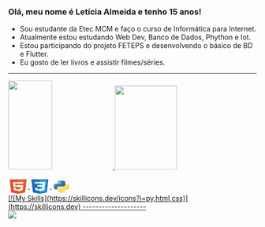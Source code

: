 ### Olá, meu nome é Letícia Almeida e tenho 15 anos!

- Sou estudante da Etec MCM e faço o curso de Informática para Internet.
- Atualmente estou estudando Web Dev, Banco de Dados, Phython e Iot.
- Estou participando do projeto FETEPS e desenvolvendo o básico de BD e Flutter.
- Eu gosto de ler livros e assistir filmes/séries.
-------------------
<div>
  <a href="https://github.com/LeticiaAlmeida16">
  <img width="42%" height="180em" src="https://github-readme-stats.vercel.app/api?username=LeticiaAlmeida16&show_icons=true&theme=transparent">
    <img width="50%" height="170em" src="https://github-readme-stats.vercel.app/api/top-langs/?username=LeticiaAlmeida16&layout=compact">
</div>
<div style="display: inline_block"><br>
  <img align="center" alt="Rafa-HTML" height="30" width="40" src="https://raw.githubusercontent.com/devicons/devicon/master/icons/html5/html5-original.svg">
  <img align="center" alt="Rafa-CSS" height="30" width="40" src="https://raw.githubusercontent.com/devicons/devicon/master/icons/css3/css3-original.svg">
  <img align="center" alt="Rafa-Python" height="30" width="40" src="https://raw.githubusercontent.com/devicons/devicon/master/icons/python/python-original.svg">
</div>
[![My Skills](https://skillicons.dev/icons?i=py,html,css)](https://skillicons.dev)
--------------------

<div> 
  <a href="https://https://instagram.com/le.almeidan" target="_blank"><img src="https://img.shields.io/badge/-Instagram-%23E4405F?style=for-the-badge&logo=instagram&logoColor=white" target="_blank"></a>
</div>
